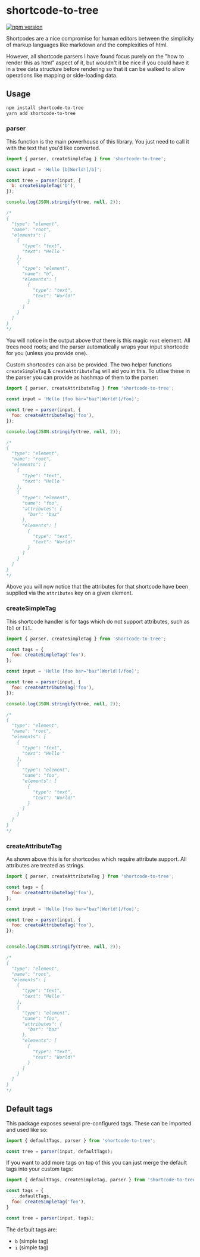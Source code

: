 # shortcode-to-tree

[![npm version](https://badge.fury.io/js/shortcode-to-tree.svg)](https://badge.fury.io/js/shortcode-to-tree)

Shortcodes are a nice compromise for human editors between the simplicity of markup languages like markdown 
and the complexities of html.

However, all shortcode parsers I have found focus purely on the "how to render this as html" aspect of it, but wouldn't it be nice 
if you could have it in a tree data structure before rendering so that it can be walked to allow operations like mapping or side-loading data.

## Usage

```sh
npm install shortcode-to-tree
yarn add shortcode-to-tree
```

### parser
This function is the main powerhouse of this library. You just need to call it with the text that you'd like converted.

```js
import { parser, createSimpleTag } from 'shortcode-to-tree';

const input = 'Hello [b]World![/b]';

const tree = parser(input, {
  b: createSimpleTag('b'),
});

console.log(JSON.stringify(tree, null, 2));

/*
{
  "type": "element",
  "name": "root",
  "elements": [
    {
      "type": "text",
      "text": "Hello "
    },
    {
      "type": "element",
      "name": "b",
      "elements": [
        {
          "type": "text",
          "text": "World!"
        }
      ]
    }
  ]
}
*/
```

You will notice in the output above that there is this magic `root` element. All trees need roots; and the parser automatically wraps your input shortcode for you (unless you provide one).

Custom shortcodes can also be provided. The two helper functions `createSimpleTag` & `createAttributeTag` will aid you in this.
To utlise these in the parser you can provide as hashmap of them to the parser:

```js
import { parser, createAttributeTag } from 'shortcode-to-tree';

const input = 'Hello [foo bar="baz"]World![/foo]';

const tree = parser(input, {
  foo: createAttributeTag('foo'),
});

console.log(JSON.stringify(tree, null, 2));

/*
{
  "type": "element",
  "name": "root",
  "elements": [
    {
      "type": "text",
      "text": "Hello "
    },
    {
      "type": "element",
      "name": "foo",
      "attributes": {
        "bar": "baz"
      },
      "elements": [
        {
          "type": "text",
          "text": "World!"
        }
      ]
    }
  ]
}
*/
```

Above you will now notice that the attributes for that shortcode have been supplied via the `attributes` key on a given element.

### createSimpleTag

This shortcode handler is for tags which do not support attributes, such as `[b]` or `[i]`.

```js
import { parser, createSimpleTag } from 'shortcode-to-tree';

const tags = {
  foo: createSimpleTag('foo'),
};

const input = 'Hello [foo bar="baz"]World![/foo]';

const tree = parser(input, {
  foo: createAttributeTag('foo'),
});

console.log(JSON.stringify(tree, null, 2));

/*
{
  "type": "element",
  "name": "root",
  "elements": [
    {
      "type": "text",
      "text": "Hello "
    },
    {
      "type": "element",
      "name": "foo",
      "elements": [
        {
          "type": "text",
          "text": "World!"
        }
      ]
    }
  ]
}
*/
```

### createAttributeTag

As shown above this is for shortcodes which require attribute support. All attributes are treated as strings.

```js
import { parser, createAttributeTag } from 'shortcode-to-tree';

const tags = {
  foo: createAttributeTag('foo'),
};

const input = 'Hello [foo bar="baz"]World![/foo]';

const tree = parser(input, {
  foo: createAttributeTag('foo'),
});


console.log(JSON.stringify(tree, null, 2));

/*
{
  "type": "element",
  "name": "root",
  "elements": [
    {
      "type": "text",
      "text": "Hello "
    },
    {
      "type": "element",
      "name": "foo",
      "attributes": {
        "bar": "baz"
      },
      "elements": [
        {
          "type": "text",
          "text": "World!"
        }
      ]
    }
  ]
}
*/
```

## Default tags

This package exposes several pre-configured tags. These can be imported and used like so:

```js
import { defaultTags, parser } from 'shortcode-to-tree';

const tree = parser(input, defaultTags);

```

If you want to add more tags on top of this you can just merge the default tags into your custom tags:

```js
import { defaultTags, createSimpleTag, parser } from 'shortcode-to-tree';

const tags = {
  ...defaultTags,
  foo: createSimpleTag('foo'),
}

const tree = parser(input, tags);

```

The default tags are:

* `b` (simple tag)
* `i` (simple tag)
